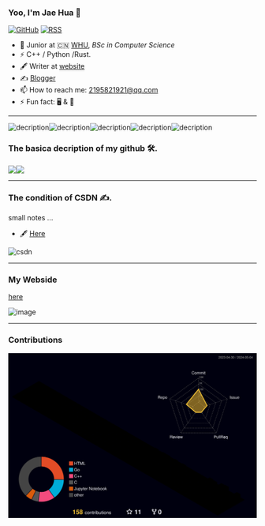 ### Yoo, I'm Jae Hua 👋

[![GitHub](https://img.shields.io/badge/dynamic/json?logo=github&label=GitHub&labelColor=495867&color=495867&query=%24.data.totalSubs&url=https%3A%2F%2Fapi.spencerwoo.com%2Fsubstats%2F%3Fsource%3Dgithub%26queryKey%3Dhayschan&style=flat-square)](https://github.com/JaeHua)
[![RSS](https://img.shields.io/badge/dynamic/json?logo=rss&logoColor=white&label=RSS&labelColor=95B8D1&color=95B8D1&query=%24.data.totalSubs&url=https%3A%2F%2Fapi.spencerwoo.com%2Fsubstats%2F%3Fsource%3Dfeedly%257Cinoreader%257CfeedsPub%26queryKey%3Dhttps://haysc.tech/feed.xml&style=flat-square)](http://www.xiaocr.fun)

- 🍻 Junior at 🇨🇳 [WHU](https://www.whu.edu.cn), _BSc in Computer Science_
- ⚡ C++ / Python /Rust.
- 🖋 Writer at [website](https://www.xiaocr.fun)
- ✍️ [Blogger](http://www.xiaocr.fun)
- 📫 How to reach me: 2195821921@qq.com
- ⚡ Fun fact: 🖥 & 🏀
----------------------

![decription](https://img.shields.io/badge/Language-Python-green)![decription](https://img.shields.io/badge/Language-C++-red)![decription](https://img.shields.io/badge/Language-Rust-yellow)![decription](https://img.shields.io/badge/Language-C-purple)![decription](https://img.shields.io/badge/Language-Go-pink)
<h3>The basica decription of my github 🛠.</h3>


<img align="center"  src="https://github-readme-stats.vercel.app/api?username=JaeHua&show_icons=true&theme=radical"/><img align="center"  src="https://github-readme-stats.vercel.app/api/top-langs/?username=JaeHua&theme=radical&layout=compact"  />

------------------

<h3>The condition of CSDN ✍.</h3>
small notes ...

- 🖋 [Here](https://blog.csdn.net/m0_73421035?type=blog)

![csdn](https://stats.justsong.cn/api/csdn?id="123"&theme=radical)

----
<h3>My Webside</h3>

[here](http://www.xiaocr.fun)


![image](https://github.com/JaeHua/JaeHua/assets/126366914/bf54253b-05c5-4dc6-844e-d18a71703fa2)

----
<h3>Contributions</h3>

![Contributions in 3D](/profile-3d-contrib/profile-night-rainbow.svg)
